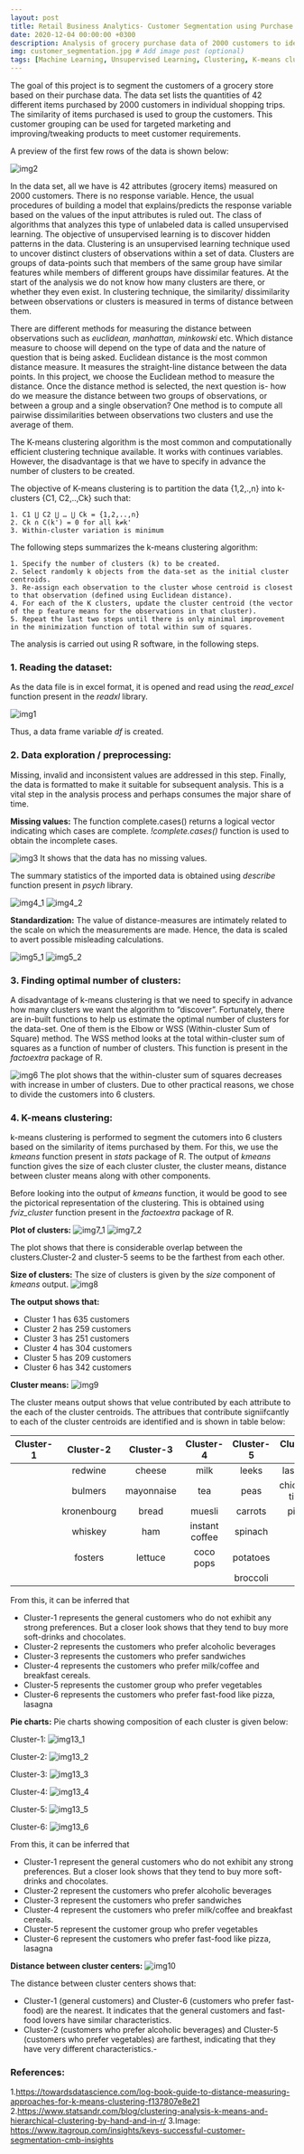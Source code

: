 ```yaml
---
layout: post
title: Retail Business Analytics- Customer Segmentation using Purchase Data
date: 2020-12-04 00:00:00 +0300
description: Analysis of grocery purchase data of 2000 customers to identify groups of customers with similar preferences
img: customer_segmentation.jpg # Add image post (optional)
tags: [Machine Learning, Unsupervised Learning, Clustering, K-means clustering] # add tag
---
```


The goal of this project is to segment the customers of a grocery store based on their purchase data. The data set lists the quantities of 42 different items purchased by 2000 customers in individual shopping trips. The similarity of items purchased is used to group the customers.  This customer grouping can be used for targeted marketing and improving/tweaking products to meet customer requirements. 

A preview of the first few rows of the data is shown below:

![img2]({{site.baseurl}}/assets/img/customer_segmentation/img2.png)

In the data set, all we have is 42 attributes (grocery items) measured on 2000 customers. There is no response variable. Hence, the usual procedures of building a model that explains/predicts the response variable based on the values of the input attributes is ruled out. The class of algorithms that analyzes this type of unlabeled data is called unsupervised learning. The objective of unsupervised learning is to discover hidden patterns in the data. Clustering is an unsupervised learning technique used to uncover distinct clusters of observations within a set of data. Clusters are groups of data-points such that members of the same group have similar features while members of different groups have dissimilar features. At the start of the analysis we do not know how many clusters are there, or whether they even exist. In clustering technique, the similarity/ dissimilarity between observations or clusters is measured in terms of distance between them.  

There are different methods for measuring the distance between observations such as *euclidean, manhattan, minkowski* etc. Which distance measure to choose will depend on the type of data and the nature of question that is being asked. Euclidean distance is the most common distance measure. It measures the straight-line distance between the data points. 
In this project, we choose the Euclidean method to measure the distance. Once the distance method is selected, the next question is- how do we measure the distance between two groups of observations, or between a group and a single observation? One method is to compute all pairwise dissimilarities between observations two clusters and use the average of them. 

The K-means clustering algorithm is the most common and computationally efficient clustering technique available. It works with continues variables. However, the disadvantage is that we have to specify in advance the number of clusters to be created.

The objective of K-means clustering is to partition the data {1,2,.,n} into k-clusters {C1, C2,..,Ck} such that:

	1. C1 ⋃ C2 ⋃ … ⋃ Ck = {1,2,..,n}	
	2. Ck ∩ C(k') = 0 for all k≠k'	
	3. Within-cluster variation is minimum
	
The following steps summarizes the k-means clustering algorithm:

	1. Specify the number of clusters (k) to be created. 	
	2. Select randomly k objects from the data-set as the initial cluster centroids.
	3. Re-assign each observation to the cluster whose centroid is closest to that observation (defined using Euclidean distance).
	4. For each of the K clusters, update the cluster centroid (the vector of the p feature means for the observations in that cluster).
	5. Repeat the last two steps until there is only minimal improvement in the minimization function of total within sum of squares.
	
The analysis is carried out using R software, in the following steps. 

### 1. Reading the dataset:
As the data file is in excel format, it is opened and read using the *read_excel* function present in the *readxl* library.

![img1]({{site.baseurl}}/assets/img/customer_segmentation/img1.png)

Thus, a data frame variable *df* is created. 

### 2. Data exploration / preprocessing:
Missing, invalid and inconsistent values are addressed in this step. Finally, the data is formatted to make it suitable for subsequent analysis. This is a vital step in the analysis process and perhaps consumes the major share of time. 

**Missing values:**
The function complete.cases() returns a logical vector indicating which cases are complete. *!complete.cases()* function is used to obtain the incomplete cases.

![img3]({{site.baseurl}}/assets/img/customer_segmentation/img3.png)
It shows that the data has no missing values. 

The summary statistics of the imported data is obtained using *describe* function present in *psych* library.

![img4_1]({{site.baseurl}}/assets/img/customer_segmentation/img4_1.png)
![img4_2]({{site.baseurl}}/assets/img/customer_segmentation/img4_2.png)

**Standardization:**
The value of distance-measures are intimately related to the scale on which the measurements are made. Hence, the data is scaled to avert possible misleading calculations.

![img5_1]({{site.baseurl}}/assets/img/customer_segmentation/img5_1.png)
![img5_2]({{site.baseurl}}/assets/img/customer_segmentation/img5_2.png)

### 3. Finding optimal number of clusters:
A disadvantage of k-means clustering is that we need to specify in advance how many clusters we want the algorithm to “discover”. Fortunately, there are in-built functions to help us estimate the optimal number of clusters for the data-set. One of them is the Elbow or WSS (Within-cluster Sum of Square) method.
The WSS method looks at the total within-cluster sum of squares as a function of number of clusters. This function is present in the *factoextra* package of R. 

![img6]({{site.baseurl}}/assets/img/customer_segmentation/img6.png)
The plot shows that the within-cluster sum of squares decreases with increase in umber of clusters. Due to other practical reasons, we chose to divide the customers into 6 clusters.

### 4. K-means clustering:
k-means clustering is performed to segment the cutomers into 6 clusters based on the similarity of items purchased by them. For this, we use the *kmeans* function  present in *stats* package of R. The output of *kmeans* function gives the size of each cluster cluster, the cluster means, distance between cluster means along with other components.

Before looking into the output of *kmeans* function, it would be good to see the pictorical representation of the clustering. This is obtained using *fviz_cluster* function present in the *factoextra* package of R.

**Plot of clusters:**
![img7_1]({{site.baseurl}}/assets/img/customer_segmentation/img7_1.png)
![img7_2]({{site.baseurl}}/assets/img/customer_segmentation/img7_2.png)

The plot shows that there is considerable overlap between the clusters.Cluster-2 and cluster-5 seems to be the farthest from each other.

**Size of clusters:**
The size of clusters is given by the *size* component of *kmeans* output.
![img8]({{site.baseurl}}/assets/img/customer_segmentation/img8.png)

**The output shows that:** 
* Cluster 1 has 635 customers
* Cluster 2 has 259 customers
* Cluster 3 has 251 customers 
* Cluster 4 has 304 customers
* Cluster 5 has 209 customers
* Cluster 6 has 342 customers 

**Cluster means:**
![img9]({{site.baseurl}}/assets/img/customer_segmentation/img9.png)

The cluster means output shows that velue contributed by each attribute to the each of the cluster centroids. The attribues that contribute signiifcantly to each of the cluster centroids are identified and is shown in table below:  

|Cluster-1|Cluster-2|Cluster-3|Cluster-4|Cluster-5|Cluster-6|
|:---:|:---:|:---:|:---:|:---:|:---:|
||redwine|cheese|milk|leeks|lasagna|
||bulmers|mayonnaise|tea|peas|chicken-tikka|
||kronenbourg|bread|muesli|carrots|pizza|
||whiskey|ham|instant coffee|spinach||
||fosters|lettuce|coco pops|potatoes||
|||||broccoli||

From this, it can be inferred that
* Cluster-1 represents the general customers who do not exhibit any strong preferences. But a closer look shows that they tend to buy more soft-drinks and chocolates. 
* Cluster-2  represents the customers who prefer alcoholic beverages
* Cluster-3  represents the customers who prefer sandwiches
* Cluster-4 represents the customers who prefer milk/coffee and breakfast cereals. 
* Cluster-5 represents the customer group who prefer vegetables
* Cluster-6 represents the customers who prefer fast-food like pizza, lasagna

**Pie charts:** 
Pie charts showing composition of each cluster is given below:

Cluster-1:
![img13_1]({{site.baseurl}}/assets/img/customer_segmentation/img13_1.png)

Cluster-2:
![img13_2]({{site.baseurl}}/assets/img/customer_segmentation/img13_2.png)

Cluster-3:
![img13_3]({{site.baseurl}}/assets/img/customer_segmentation/img13_3.png)

Cluster-4:
![img13_4]({{site.baseurl}}/assets/img/customer_segmentation/img13_4.png)

Cluster-5:
![img13_5]({{site.baseurl}}/assets/img/customer_segmentation/img13_5.png)

Cluster-6:
![img13_6]({{site.baseurl}}/assets/img/customer_segmentation/img13_6.png)

From this, it can be inferred that

* Cluster-1 represent the general customers who do not exhibit any strong preferences. But a closer look shows that they tend to buy more soft-drinks and chocolates. 
* Cluster-2  represent the customers who prefer alcoholic beverages
* Cluster-3  represent the customers who prefer sandwiches
* Cluster-4 represent the customers who prefer milk/coffee and breakfast cereals. 
* Cluster-5 represent the customer group who prefer vegetables
* Cluster-6 represent the customers who prefer fast-food like pizza, lasagna

**Distance between cluster centers:**
![img10]({{site.baseurl}}/assets/img/customer_segmentation/img10.png)

The distance between cluster centers shows that:
* Cluster-1 (general customers) and Cluster-6 (customers who prefer fast-food) are the nearest. It indicates that the general customers and fast-food lovers have similar characteristics. 
* Cluster-2 (customers who prefer alcoholic beverages) and Cluster-5 (customers who prefer vegetables) are farthest, indicating that they have very different characteristics.-

### References:

1.https://towardsdatascience.com/log-book-guide-to-distance-measuring-approaches-for-k-means-clustering-f137807e8e21
2.https://www.statsandr.com/blog/clustering-analysis-k-means-and-hierarchical-clustering-by-hand-and-in-r/
3.Image: https://www.itagroup.com/insights/keys-successful-customer-segmentation-cmb-insights

